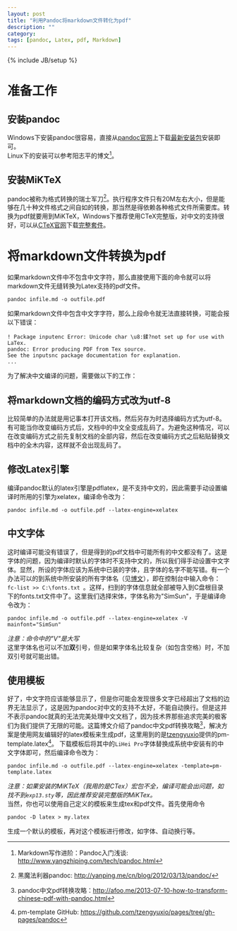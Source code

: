 ```yaml
---
layout: post
title: "利用Pandoc将markdown文件转化为pdf"
description: ""
category: 
tags: [pandoc, Latex, pdf, Markdown]
---
```

{% include JB/setup %}


# 准备工作

## 安装pandoc 
Windows下安装pandoc很容易，直接从[pandoc官网](http://johnmacfarlane.net/pandoc/)上下载[最新安装包](http://code.google.com/p/pandoc/downloads/)安装即可。  
Linux下的安装可以参考阳志平的博文[^yzp]。

## 安装MiKTeX
pandoc被称为格式转换的瑞士军刀[^yanping]。执行程序文件只有20M左右大小，但是能够在几十种文件格式之间自如的转换，那当然是得依赖各种格式文件所需要库。转换为pdf就要用到MiKTeX，Windows下推荐使用CTeX完整版，对中文的支持很好，可以从[CTeX官网](http://www.ctex.org/HomePage)下载[完整套件](http://ftp.ctex.org/pub/tex/systems/ctex/2.9/CTeX_2.9.2.164_Full.exe)。

# 将markdown文件转换为pdf
如果markdown文件中不包含中文字符，那么直接使用下面的命令就可以将markdown文件无缝转换为Latex支持的pdf文件。

``pandoc infile.md -o outfile.pdf
``

如果markdown文件中包含中文字字符，那么上段命令就无法直接转换，可能会报以下错误：

	! Package inputenc Error: Unicode char \u8:鍒?not set up for use with LaTex.
	pandoc: Error producing PDF from Tex source.    
	See the inputsnc package documentation for explanation.   
	... 

为了解决中文编译的问题，需要做以下的工作：

## 将markdown文档的编码方式改为utf-8
比较简单的办法就是用记事本打开该文档，然后另存为时选择编码方式为utf-8。有可能当你改变编码方式后，文档中的中文全变成乱码了。为避免这种情况，可以在改变编码方式之前先复制文档的全部内容，然后在改变编码方式之后粘贴替换文档中的全木内容，这样就不会出现乱码了。

## 修改Latex引擎
编译pandoc默认的latex引擎是pdflatex，是不支持中文的，因此需要手动设置编译时所用的引擎为xelatex，编译命令改为：
  
    pandoc infile.md -o outfile.pdf --latex-engine=xelatex

## 中文字体
这时编译可能没有错误了，但是得到的pdf文档中可能所有的中文都没有了。这是字体的问题，因为编译时默认的字体时不支持中文的，所以我们得手动设置中文字体。显然，所设的字体应该为系统中已装的字体，且字体的名字不能写错。有一个办法可以的到系统中所安装的所有字体名（见[博文](http://blog.sina.com.cn/s/blog_5ee56d4501019ys8.html)），即在控制台中输入命令：``fc-list >> C:\fonts.txt ``。这样，扫到的字体信息就全部被导入到C盘根目录下的fonts.txt文件中了。这里我们选择宋体，字体名称为"SimSun"，于是编译命令改为：  

    pandoc infile.md -o outfile.pdf --latex-engine=xelatex -V mainfont="SimSun" 
  
*注意：命令中的"V"是大写*  
这里字体名也可以不加**双**引号，但是如果字体名比较复杂（如包含空格）时，不加双引号就可能出错。

## 使用模板
好了，中文字符应该能够显示了，但是你可能会发现很多文字已经超出了文档的边界无法显示了，这是因为pandoc对中文的支持不太好，不能自动换行。但是这并不表示pandoc就真的无法完美处理中文文档了，因为技术界那些追求完美的极客们为我们提供了无限的可能。这篇博文介绍了pandoc中文pdf转换攻略[^pandoc2pdf]，解决方案是使用网友编辑好的latex模板来生成pdf，这里用到的是[tzengyuxio](https://github.com/tzengyuxio)提供的pm-template.latex[^pm]。
下载模板后将其中的`LiHei Pro`字体替换成系统中安装有的中文字体即可，然后编译命令改为：  

    pandoc infile.md -o outfile.pdf --latex-engine=xelatex -template=pm-template.latex

*注意：如果安装的MiKTeX（我用的是CTex）宏包不全，编译可能会出问题，如找不到`exp13.sty`等，因此推荐安装完整版的MiKTex。*      
当然，你也可以使用自己定义的模板来生成tex和pdf文件。首先使用命令 

    pandoc -D latex > my.latex
    
生成一个默认的模板，再对这个模板进行修改，如字体、自动换行等。

[^yzp]: Markdown写作进阶：Pandoc入门浅谈: <http://www.yangzhiping.com/tech/pandoc.html>
[^yanping]: 黑魔法利器pandoc: <http://yanping.me/cn/blog/2012/03/13/pandoc/>
[^pandoc2pdf]: pandoc中文pdf转换攻略：<http://afoo.me/2013-07-10-how-to-transform-chinese-pdf-with-pandoc.html>  
[^pm]: pm-template GitHub: <https://github.com/tzengyuxio/pages/tree/gh-pages/pandoc>